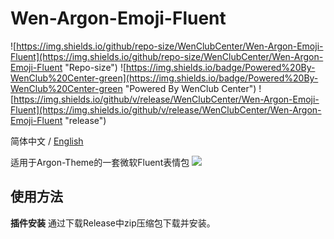 # Wen-Argon-Emoji-Fluent
![https://img.shields.io/github/repo-size/WenClubCenter/Wen-Argon-Emoji-Fluent](https://img.shields.io/github/repo-size/WenClubCenter/Wen-Argon-Emoji-Fluent "Repo-size")
![https://img.shields.io/badge/Powered%20By-WenClub%20Center-green](https://img.shields.io/badge/Powered%20By-WenClub%20Center-green "Powered By WenClub Center")
![https://img.shields.io/github/v/release/WenClubCenter/Wen-Argon-Emoji-Fluent](https://img.shields.io/github/v/release/WenClubCenter/Wen-Argon-Emoji-Fluent "release")

简体中文&nbsp;/&nbsp;[English](./README_en.md)

适用于Argon-Theme的一套微软Fluent表情包
![](https://raw.githubusercontent.com/WenClubCenter/Wen-Argon-Emoji-Fluent/main/readme_banner.webp)
## 使用方法
**插件安装**
通过下载Release中zip压缩包下载并安装。
